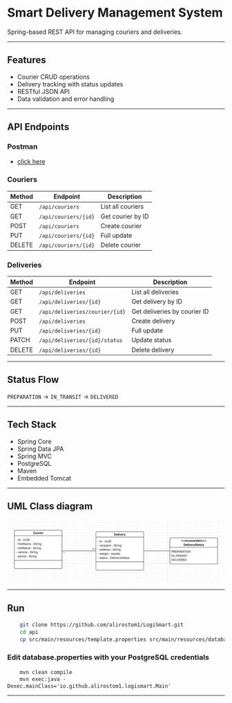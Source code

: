 # Smart Delivery Management System

Spring-based REST API for managing couriers and deliveries.

---

## Features
- Courier CRUD operations
- Delivery tracking with status updates
- RESTful JSON API
- Data validation and error handling

---

## API Endpoints

### Postman

 - [click here](https://www.postman.com/voxa-team/workspace/public-collections/collection/42850483-bd78f181-4598-41c6-a208-66f4319497c7?action=share&creator=42850483)

### Couriers
| Method | Endpoint | Description |
|--------|----------|-------------|
| GET | `/api/couriers` | List all couriers |
| GET | `/api/couriers/{id}` | Get courier by ID |
| POST | `/api/couriers` | Create courier |
| PUT | `/api/couriers/{id}` | Full update |
| DELETE | `/api/couriers/{id}` | Delete courier |

### Deliveries
| Method | Endpoint                       | Description                  |
|--------|--------------------------------|------------------------------|
| GET | `/api/deliveries`              | List all deliveries          |
| GET | `/api/deliveries/{id}`         | Get delivery by ID           |
| GET | `/api/deliveries/courier/{id}` | Get deliveries by courier ID |
| POST | `/api/deliveries`              | Create delivery              |
| PUT | `/api/deliveries/{id}`         | Full update                  |
| PATCH | `/api/deliveries/{id}/status`  | Update status                |
| DELETE | `/api/deliveries/{id}`         | Delete delivery              |

---

## Status Flow
`PREPARATION` → `IN_TRANSIT` → `DELIVERED`

---

## Tech Stack
- Spring Core
- Spring Data JPA
- Spring MVC
- PostgreSQL
- Maven
- Embedded Tomcat
---

## UML Class diagram

![class diagram](https://github.com/alirostom1/LogiSmart/blob/main/docs/LogiSmart.png)

---
## Run

```bash
    git clone https://github.com/alirostom1/LogiSmart.git
    cd api
    cp src/main/resources/template.properties src/main/resources/database.properties
```
### Edit database.properties with your PostgreSQL credentials

```shell
    mvn clean compile
    mvn exec:java -Dexec.mainClass='io.github.alirostom1.logismart.Main'
```
---